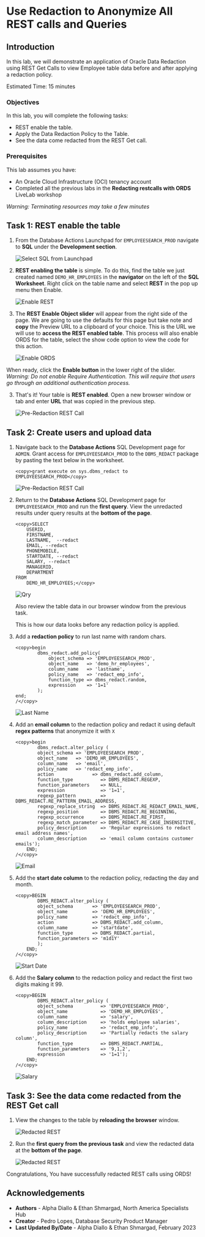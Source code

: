 # Use Redaction to Anonymize All REST calls and Queries

## Introduction

In this lab, we will demonstrate an application of Oracle Data Redaction using REST Get Calls to view Employee table data before and after applying a redaction policy.

Estimated Time: 15 minutes

### Objectives

In this lab, you will complete the following tasks:

- REST enable the table.
- Apply the Data Redaction Policy to the Table.
- See the data come redacted from the REST Get call.

### Prerequisites

This lab assumes you have:
- An Oracle Cloud Infrastructure (OCI) tenancy account
- Completed all the previous labs in the **Redacting restcalls with ORDS** LiveLab workshop

*Warning: Terminating resources may take a few minutes*

## Task 1: REST enable the table

1. From the Database Actions Launchpad for `EMPLOYEESEARCH_PROD` navigate to **SQL** under the **Development section**.

    ![Select SQL from Launchpad](images/launchpad-sql.png) 

2. **REST enabling the table** is simple. To do this, find the table we just created named `DEMO_HR_EMPLOYEES` in the **navigator** on the left of the **SQL Worksheet**. Right click on the table name and select **REST** in the pop up menu then Enable.

    ![Enable REST](images/enable-rest.png)

3. The **REST Enable Object slider** will appear from the right side of the page. We are going to use the defaults for this page but take note and **copy** the Preview URL to a clipboard of your choice. This is the URL we will use to **access the REST enabled table**. This process will also enable ORDS for the table, select the show code option to view the code for this action.

    ![Enable ORDS](images/rest-ords.png)

When ready, click the **Enable button** in the lower right of the slider.
*Warning: Do not enable Require Authentication. This will require that users go through an additional authentication process.*

3. That's it! Your table is **REST enabled**. Open a new browser window or tab and enter **URL** that was copied in the previous step.


    ![Pre-Redaction REST Call](images/pre-redaction-rest.png)

## Task 2: Create users and upload data

1. Navigate back to the **Database Actions** SQL Development page for `ADMIN`. Grant access for `EMPLOYEESEARCH_PROD` to the `DBMS_REDACT` package by pasting the text below in the worksheet.

    ```
    <copy>grant execute on sys.dbms_redact to EMPLOYEESEARCH_PROD</copy>   
    ```

    ![Pre-Redaction REST Call](images/grant-red.png)

2. Return to the **Database Actions** SQL Development page for `EMPLOYEESEARCH_PROD` and run the **first query**. View the unredacted results under query results at the **bottom of the page**.
    
    ```
    <copy>SELECT
        USERID,
        FIRSTNAME,   
        LASTNAME,  --redact
        EMAIL, --redact
        PHONEMOBILE,
        STARTDATE, --redact
        SALARY, --redact
        MANAGERID,
        DEPARTMENT
    FROM
        DEMO_HR_EMPLOYEES;</copy>   
    ```

    ![Qry](images/qry.png)
    
    Also review the table data in our browser window from the previous task.

    This is how our data looks before any redaction policy is applied.

3. Add a **redaction policy** to run last name with random chars.
    
    ```
    <copy>begin
            dbms_redact.add_policy(
                object_schema => 'EMPLOYEESEARCH_PROD',
                object_name   => 'demo_hr_employees',
                column_name   => 'lastname',
                policy_name   => 'redact_emp_info',
                function_type => dbms_redact.random,
                expression    => '1=1'
            );
    end;
    /</copy>   
    ```
    ![Last Name](images/last-name.png)

4. Add an **email column** to the redaction policy and redact it using default **regex patterns** that anonymize it with `X`

    ```
    <copy>begin
            dbms_redact.alter_policy (
            object_schema => 'EMPLOYEESEARCH_PROD',
            object_name   => 'DEMO_HR_EMPLOYEES',
            column_name   => 'email',
            policy_name   => 'redact_emp_info',
            action              => dbms_redact.add_column,
            function_type          => DBMS_REDACT.REGEXP,
            function_parameters    => NULL,
            expression             => '1=1',
            regexp_pattern         => DBMS_REDACT.RE_PATTERN_EMAIL_ADDRESS,
            regexp_replace_string  => DBMS_REDACT.RE_REDACT_EMAIL_NAME,
            regexp_position        => DBMS_REDACT.RE_BEGINNING,
            regexp_occurrence      => DBMS_REDACT.RE_FIRST,
            regexp_match_parameter => DBMS_REDACT.RE_CASE_INSENSITIVE,
            policy_description     => 'Regular expressions to redact email address names',
            column_description     => 'email column contains customer emails');
        END;
    /</copy>   
    ```
    ![Email](images/email.png)

5. Add the **start date column** to the redaction policy, redacting the day and month.
    
    ```
    <copy>BEGIN
            DBMS_REDACT.alter_policy (
            object_schema       => 'EMPLOYEESEARCH_PROD',
            object_name         => 'DEMO_HR_EMPLOYEES',
            policy_name         => 'redact_emp_info',
            action              => DBMS_REDACT.add_column,
            column_name         => 'startdate',
            function_type       => DBMS_REDACT.partial,
            function_parameters => 'm1d1Y'
            );
        END;
    /</copy>   
    ```
    ![Start Date](images/start-date.png)

6. Add the **Salary column** to the redaction policy and redact the first two digits making it 99.
    
    ```
    <copy>BEGIN
            DBMS_REDACT.alter_policy (
            object_schema          => 'EMPLOYEESEARCH_PROD', 
            object_name            => 'DEMO_HR_EMPLOYEES', 
            column_name            => 'salary',
            column_description     => 'holds employee salaries',
            policy_name            => 'redact_emp_info', 
            policy_description     => 'Partially redacts the salary column',
            function_type          => DBMS_REDACT.PARTIAL,
            function_parameters    => '9,1,2',
            expression             => '1=1');
        END;
    /</copy>   
    ```
    ![Salary](images/salary.png)

## Task 3: See the data come redacted from the REST Get call

1. View the changes to the table by **reloading the browser** window.
    
    ![Redacted REST](images/redacted-rest-call.png)

2. Run the **first query from the previous task** and view the redacted data at the **bottom of the page**.
    
    ![Redacted REST](images/redacted-query.png)

Congratulations, You have successfully redacted REST calls using ORDS!

## Acknowledgements

- **Authors** - Alpha Diallo & Ethan Shmargad, North America Specialists Hub
- **Creator** - Pedro Lopes, Database Security Product Manager
- **Last Updated By/Date** - Alpha Diallo & Ethan Shmargad, February 2023

